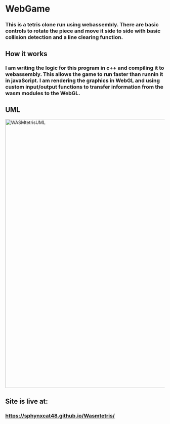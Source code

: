 # WebGame

### This is a tetris clone run using webassembly. There are basic controls to rotate the piece and move it side to side with basic collision detection and a line clearing function.

## How it works

### I am writing the logic for this program in c++ and compiling it to webassembly. This allows the game to run faster than runnin it in javaScript. I am rendering the graphics in WebGL and using custom input/output functions to transfer information from the wasm modules to the WebGL.


## UML

<img width="850" alt="WASMtetrisUML" src="https://github.com/Sphynxcat48/Wasmtetris/assets/123120505/fc449fce-0ef3-4146-8aba-07e55fc8e12c">

## Site is live at:

### https://sphynxcat48.github.io/Wasmtetris/
